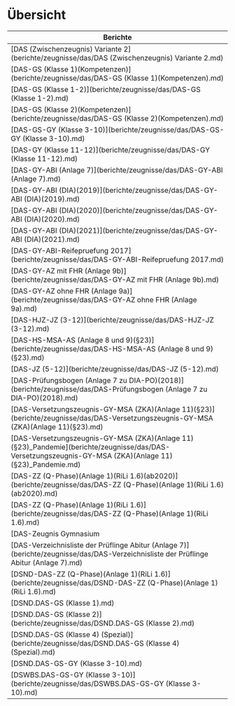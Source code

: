 # Übersicht

|Berichte|
|--|
|[DAS (Zwischenzeugnis) Variante 2](berichte/zeugnisse/das/DAS (Zwischenzeugnis) Variante 2.md)|
|[DAS-GS (Klasse 1)(Kompetenzen)](berichte/zeugnisse/das/DAS-GS (Klasse 1)(Kompetenzen).md)|
|[DAS-GS (Klasse 1-2)](berichte/zeugnisse/das/DAS-GS (Klasse 1-2).md)|
|[DAS-GS (Klasse 2)(Kompetenzen)](berichte/zeugnisse/das/DAS-GS (Klasse 2)(Kompetenzen).md)|
|[DAS-GS-GY (Klasse 3-10)](berichte/zeugnisse/das/DAS-GS-GY (Klasse 3-10).md)|
|[DAS-GY (Klasse 11-12)](berichte/zeugnisse/das/DAS-GY (Klasse 11-12).md)|
|[DAS-GY-ABI (Anlage 7)](berichte/zeugnisse/das/DAS-GY-ABI (Anlage 7).md)|
|[DAS-GY-ABI (DIA)(2019)](berichte/zeugnisse/das/DAS-GY-ABI (DIA)(2019).md)|
|[DAS-GY-ABI (DIA)(2020)](berichte/zeugnisse/das/DAS-GY-ABI (DIA)(2020).md)|
|[DAS-GY-ABI (DIA)(2021)](berichte/zeugnisse/das/DAS-GY-ABI (DIA)(2021).md)|
|[DAS-GY-ABI-Reifepruefung 2017](berichte/zeugnisse/das/DAS-GY-ABI-Reifepruefung 2017.md)|
|[DAS-GY-AZ mit FHR (Anlage 9b)](berichte/zeugnisse/das/DAS-GY-AZ mit FHR (Anlage 9b).md)|
|[DAS-GY-AZ ohne FHR (Anlage 9a)](berichte/zeugnisse/das/DAS-GY-AZ ohne FHR (Anlage 9a).md)|
|[DAS-HJZ-JZ (3-12)](berichte/zeugnisse/das/DAS-HJZ-JZ (3-12).md)|
|[DAS-HS-MSA-AS (Anlage 8 und 9)(§23)](berichte/zeugnisse/das/DAS-HS-MSA-AS (Anlage 8 und 9)(§23).md)|
|[DAS-JZ (5-12)](berichte/zeugnisse/das/DAS-JZ (5-12).md)|
|[DAS-Prüfungsbogen (Anlage 7 zu DIA-PO)(2018)](berichte/zeugnisse/das/DAS-Prüfungsbogen (Anlage 7 zu DIA-PO)(2018).md)|
|[DAS-Versetzungszeugnis-GY-MSA (ZKA)(Anlage 11)(§23)](berichte/zeugnisse/das/DAS-Versetzungszeugnis-GY-MSA (ZKA)(Anlage 11)(§23).md)|
|[DAS-Versetzungszeugnis-GY-MSA (ZKA)(Anlage 11)(§23)_Pandemie](berichte/zeugnisse/das/DAS-Versetzungszeugnis-GY-MSA (ZKA)(Anlage 11)(§23)_Pandemie.md)|
|[DAS-ZZ (Q-Phase)(Anlage 1)(RiLi 1.6)(ab2020)](berichte/zeugnisse/das/DAS-ZZ (Q-Phase)(Anlage 1)(RiLi 1.6)(ab2020).md)|
|[DAS-ZZ (Q-Phase)(Anlage 1)(RiLi 1.6)](berichte/zeugnisse/das/DAS-ZZ (Q-Phase)(Anlage 1)(RiLi 1.6).md)|
|[DAS-Zeugnis Gymnasium |[Mittlerer Schulabschluss (Anlage 10)(§23)](berichte/zeugnisse/das/DAS-Zeugnis Gymnasium |[Mittlerer Schulabschluss (Anlage 10)(§23).md)|
|[DAS-Verzeichnisliste der Prüflinge Abitur (Anlage 7)](berichte/zeugnisse/das/DAS-Verzeichnisliste der Prüflinge Abitur (Anlage 7).md)|
|[DSND-DAS-ZZ (Q-Phase)(Anlage 1)(RiLi 1.6)](berichte/zeugnisse/das/DSND-DAS-ZZ (Q-Phase)(Anlage 1)(RiLi 1.6).md)|
|[DSND.DAS-GS (Klasse 1).md)|](berichte/zeugnisse/das/DSND.DAS-GS (Klasse 1).md)|
|[DSND.DAS-GS (Klasse 2)](berichte/zeugnisse/das/DSND.DAS-GS (Klasse 2).md)|
|[DSND.DAS-GS (Klasse 4) (Spezial)](berichte/zeugnisse/das/DSND.DAS-GS (Klasse 4) (Spezial).md)|
|[DSND.DAS-GS-GY (Klasse 3-10).md)|](berichte/zeugnisse/das/DSND.DAS-GS-GY (Klasse 3-10).md)|
|[DSWBS.DAS-GS-GY (Klasse 3-10)](berichte/zeugnisse/das/DSWBS.DAS-GS-GY (Klasse 3-10).md)|